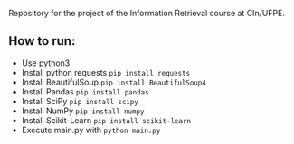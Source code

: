 Repository for the project of the Information Retrieval course at CIn/UFPE.

## How to run:
- Use python3
- Install python requests ``pip install requests``
- Install BeautifulSoup ``pip install BeautifulSoup4``
- Install Pandas ``pip install pandas``
- Install SciPy ``pip install scipy``
- Install NumPy ``pip install numpy``
- Install Scikit-Learn ``pip install scikit-learn``
- Execute main.py with ``python main.py``
